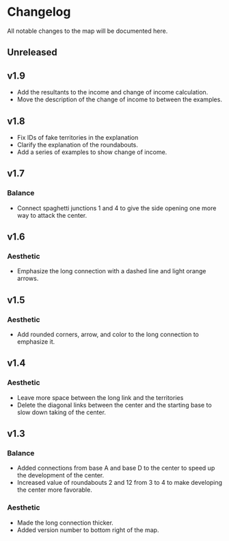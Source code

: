 # Changelog
All notable changes to the map will be documented here.

## Unreleased

## v1.9
- Add the resultants to the income and change of income calculation.
- Move the description of the change of income to between the examples.

## v1.8
- Fix IDs of fake territories in the explanation
- Clarify the explanation of the roundabouts.
- Add a series of examples to show change of income.

## v1.7

### Balance
- Connect spaghetti junctions 1 and 4 to give the side opening one more way to attack the center.


## v1.6

### Aesthetic
- Emphasize the long connection with a dashed line and light orange arrows.

## v1.5

### Aesthetic
- Add rounded corners, arrow, and color to the long connection to emphasize it.

## v1.4

### Aesthetic
- Leave more space between the long link and the territories
- Delete the diagonal links between the center and the starting base to slow down taking of the center.

## v1.3

### Balance
- Added connections from base A and base D to the center to speed up the development of the center.
- Increased value of roundabouts 2 and 12 from 3 to 4 to make developing the center more favorable.

### Aesthetic
- Made the long connection thicker.
- Added version number to bottom right of the map.
